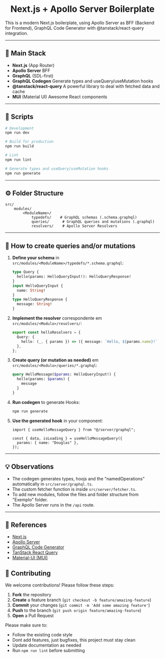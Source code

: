 <h1 align="center">Next.js + Apollo Server Boilerplate</h1>

This is a modern Next.js boilerplate, using Apollo Server as BFF (Backend for Frontend), GraphQL Code Generator with @tanstack/react-query integration.

---

## :rocket: Main Stack

- **Next.js** (App Router)
- **Apollo Server** BFF
- **GraphQL** (SDL-first)
- **GraphQL Codegen** Generate types and useQuery/useMutation hooks
- **@tanstack/react-query** A powerful library to deal with fetched data and cache
- **MUI** (Material UI) Awesome React components

---

## :wrench: Scripts

```bash
# Development
npm run dev

# Build for production
npm run build

# Lint
npm run lint

# Generate types and useQuery/useMutation hooks
npm run generate
```

---

## :gear: Folder Structure

```
src/
	modules/
		<ModuleName>/
			typedefs/    # GraphQL schemas (.schema.graphql)
			queries/      # GraphQL queries and mutations (.graphql)
			resolvers/    # Apollo Server Resolvers
```

---

## :link: How to create queries and/or mutations

1. **Define your schema** in `src/modules/<ModuleName>/typedefs/*.schema.graphql`:

   ```graphql
   type Query {
     hello(params: HelloQueryInput!): HelloQueryResponse!
   }
   input HelloQueryInput {
     name: String!
   }
   type HelloQueryResponse {
     message: String!
   }
   ```

2. **Implement the resolver** correspondente em `src/modules/<Modulo>/resolvers/`:

   ```ts
   export const helloResolvers = {
     Query: {
       hello: (_, { params }) => ({ message: `Hello, ${params.name}!` }),
     },
   };
   ```

3. **Create query (or mutation as needed)** em `src/modules/<Modulo>/queries/*.graphql`:

   ```graphql
   query HelloMessage($params: HelloQueryInput!) {
     hello(params: $params) {
       message
     }
   }
   ```

4. **Run codegen** to generate Hooks:

   ```bash
   npm run generate
   ```

5. **Use the generated hook** in your component:

   ```tsx
   import { useHelloMessageQuery } from "@/server/graphql";

   const { data, isLoading } = useHelloMessageQuery({
     params: { name: "Douglas" },
   });
   ```

---

## :bulb: Observations

- The codegen generates types, hoojs and the "namedOperations" automatically in `src/server/graphql.ts`.
- The custom fetcher function is inside `src/server/fetcher.ts`.
- To add new modules, follow the files and folder structure from "Exemplo" folder.
- The Apollo Server runs in the `/api` route.

---

## :memo: References

- [Next.js](https://nextjs.org/)
- [Apollo Server](https://www.apollographql.com/docs/apollo-server/)
- [GraphQL Code Generator](https://www.graphql-code-generator.com/)
- [TanStack React Query](https://tanstack.com/query/latest)
- [Material-UI (MUI)](https://mui.com/)

## :handshake: Contributing

We welcome contributions! Please follow these steps:

1. **Fork** the repository
2. **Create** a feature branch (`git checkout -b feature/amazing-feature`)
3. **Commit** your changes (`git commit -m 'Add some amazing feature'`)
4. **Push** to the branch (`git push origin feature/amazing-feature`)
5. **Open** a Pull Request

Please make sure to:

- Follow the existing code style
- Dont add features, just bugfixes, this project must stay clean
- Update documentation as needed
- Run `npm run lint` before submitting
